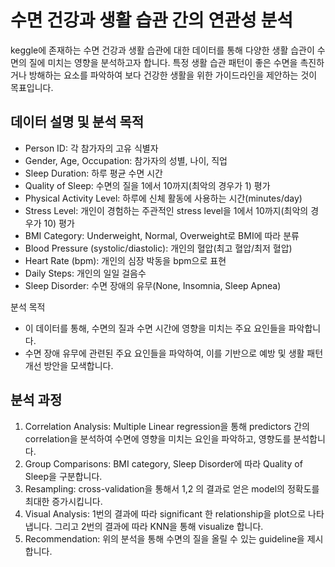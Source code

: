 # 수면 건강과 생활 습관 간의 연관성 분석
keggle에 존재하는 수면 건강과 생활 습관에 대한 데이터를 통해 다양한 생활 습관이 수면의 질에 미치는 영향을 분석하고자 합니다. 
특정 생활 습관 패턴이 좋은 수면을 촉진하거나 방해하는 요소를 파악하여 보다 건강한 생활을 위한 가이드라인을 제안하는 것이 목표입니다.
## 데이터 설명 및 분석 목적
- Person ID: 각 참가자의 고유 식별자
- Gender, Age, Occupation: 참가자의 성별, 나이, 직업
- Sleep Duration: 하루 평균 수면 시간
- Quality of Sleep: 수면의 질을 1에서 10까지(최악의 경우가 1) 평가
- Physical Activity Level: 하루에 신체 활동에 사용하는 시간(minutes/day)
- Stress Level: 개인이 경험하는 주관적인 stress level을 1에서 10까지(최악의 경우가 10) 평가
- BMI Category: Underweight, Normal, Overweight로 BMI에 따라 분류
- Blood Pressure (systolic/diastolic): 개인의 혈압(최고 혈압/최저 혈압)
- Heart Rate (bpm): 개인의 심장 박동을 bpm으로 표현
- Daily Steps: 개인의 일일 걸음수
- Sleep Disorder: 수면 장애의 유무(None, Insomnia, Sleep Apnea)

분석 목적
- 이 데이터를 통해, 수면의 질과 수면 시간에 영향을 미치는 주요 요인들을 파악합니다.
- 수면 장애 유무에 관련된 주요 요인들을 파악하여, 이를 기반으로 예방 및 생활 패턴 개선 방안을 모색합니다.

## 분석 과정
1. Correlation Analysis: Multiple Linear regression을 통해 predictors 간의 correlation을 분석하여 수면에 영향을 미치는 요인을 파악하고, 영향도를 분석합니다.
2. Group Comparisons: BMI category, Sleep Disorder에 따라 Quality of Sleep을 구분합니다.
3. Resampling: cross-validation을 통해서 1,2 의 결과로 얻은 model의 정확도를 최대한 증가시킵니다.
4. Visual Analysis: 1번의 결과에 따라 significant 한 relationship을 plot으로 나타냅니다. 그리고 2번의 결과에 따라 KNN을 통해 visualize 합니다.
5. Recommendation: 위의 분석을 통해 수면의 질을 올릴 수 있는 guideline을 제시합니다.
